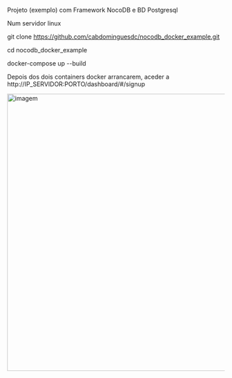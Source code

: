 Projeto (exemplo) com Framework NocoDB e BD Postgresql 

Num servidor linux

git clone https://github.com/cabdominguesdc/nocodb_docker_example.git

cd nocodb_docker_example

docker-compose up --build


Depois dos dois containers docker arrancarem, aceder a 
http://IP_SERVIDOR:PORTO/dashboard/#/signup

<img width="614" height="643" alt="imagem" src="https://github.com/user-attachments/assets/724c40c4-5ab2-4271-8aa2-4fa084fad0b2" />
